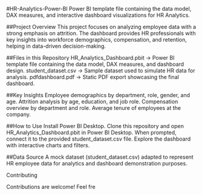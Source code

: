 #HR-Analytics-Power-BI
Power BI template file containing the data model, DAX measures, and interactive dashboard visualizations for HR Analytics.

##Project Overview
This project focuses on analyzing employee data with a strong emphasis on attrition. The dashboard provides HR professionals with key insights into workforce demographics, compensation, and retention, helping in data-driven decision-making.

##Files in this Repository
HR_Analytics_Dashboard.pbit → Power BI template file containing the data model, DAX measures, and dashboard design.
student_dataset.csv → Sample dataset used to simulate HR data for analysis.
pdfdashboard.pdf → Static PDF export showcasing the final dashboard.

##Key Insights
Employee demographics by department, role, gender, and age.
Attrition analysis by age, education, and job role.
Compensation overview by department and role.
Average tenure of employees at the company.

##How to Use
Install Power BI Desktop.
Clone this repository and open HR_Analytics_Dashboard.pbit in Power BI Desktop.
When prompted, connect it to the provided student_dataset.csv file.
Explore the dashboard with interactive charts and filters.

##Data Source
A mock dataset (student_dataset.csv) adapted to represent HR employee data for analytics and dashboard demonstration purposes.

Contributing

Contributions are welcome! Feel fre
